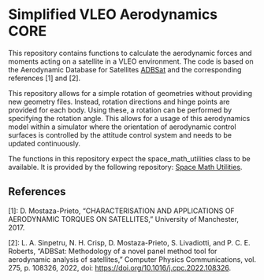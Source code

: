 # Simplified VLEO Aerodynamics CORE
This repository contains functions to calculate the aerodynamic forces and moments acting on a satellite in a VLEO environment. The code is based on the Aerodynamic Database for Satellites [ADBSat](https://github.com/nhcrisp/ADBSat) and the corresponding references [1] and [2].

This repository allows for a simple rotation of geometries without providing new geometry files. Instead, rotation directions and hinge points are provided for each body. Using these, a rotation can be performed by specifying the rotation angle. This allows for a usage of this aerodynamics model within a simulator where the orientation of aerodynamic control surfaces is controlled by the attitude control system and needs to be updated continuously.

The functions in this repository expect the space_math_utilities class to be available. It is provided by the following repository: [Space Math Utilities](https://git.ifr.uni-stuttgart.de/ifr-space/space_math_utilities).

## References
[1]: D. Mostaza-Prieto, “CHARACTERISATION AND APPLICATIONS OF AERODYNAMIC TORQUES ON SATELLITES,” University of Manchester, 2017.

[2]: L. A. Sinpetru, N. H. Crisp, D. Mostaza-Prieto, S. Livadiotti, and P. C. E. Roberts, “ADBSat: Methodology of a novel panel method tool for aerodynamic analysis of satellites,” Computer Physics Communications, vol. 275, p. 108326, 2022, doi: https://doi.org/10.1016/j.cpc.2022.108326.

